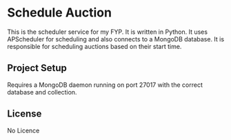 # Schedule Auction

This is the scheduler service for my FYP. It is written in Python. It uses APScheduler for scheduling and also connects to a MongoDB database. It is responsible for scheduling auctions based on their start time.

## Project Setup

Requires a MongoDB daemon running on port 27017 with the correct database and collection.

## License

No Licence

